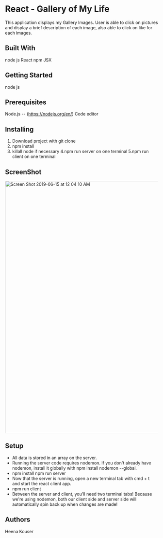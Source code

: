 # React - Gallery of My Life
This application displays my Gallery Images. User is able to click on pictures and display a brief description of each image, also able to click on like for each images.

## Built With
node js React npm JSX

## Getting Started
node js

## Prerequisites
Node.js -- (https://nodejs.org/en/)
Code editor

## Installing
1. Download project with git clone
2. npm install
3. killall node if necessary
4.npm run server on one terminal
5.npm run client on one terminal

## ScreenShot
<img width="828" alt="Screen Shot 2019-06-15 at 12 04 10 AM" src="https://user-images.githubusercontent.com/47267211/59547292-5cbb5c00-8f02-11e9-8321-91e6bbce0e21.png">


## Setup
- All data is stored in an array on the server.
- Running the server code requires nodemon. If you don't already have nodemon, install it globally with npm install nodemon --global.
- npm install npm run server
- Now that the server is running, open a new terminal tab with cmd + t and start the react client app.
- npm run client
- Between the server and client, you'll need two terminal tabs! Because we're using nodemon, both our client side and server side will automatically spin back up when changes are made!

## Authors
Heena Kouser
